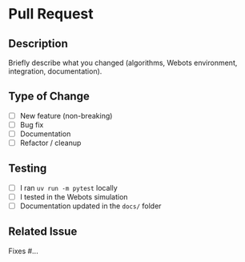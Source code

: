 # Pull Request

## Description
Briefly describe what you changed (algorithms, Webots environment, integration, documentation).

## Type of Change
- [ ] New feature (non-breaking)
- [ ] Bug fix
- [ ] Documentation
- [ ] Refactor / cleanup

## Testing
- [ ] I ran `uv run -m pytest` locally
- [ ] I tested in the Webots simulation
- [ ] Documentation updated in the `docs/` folder

## Related Issue
Fixes #...
